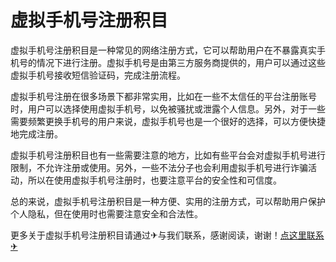 # 虚拟手机号注册积目

虚拟手机号注册积目是一种常见的网络注册方式，它可以帮助用户在不暴露真实手机号的情况下进行注册。虚拟手机号是由第三方服务商提供的，用户可以通过这些虚拟手机号接收短信验证码，完成注册流程。

虚拟手机号注册在很多场景下都非常实用，比如在一些不太信任的平台注册账号时，用户可以选择使用虚拟手机号，以免被骚扰或泄露个人信息。另外，对于一些需要频繁更换手机号的用户来说，虚拟手机号也是一个很好的选择，可以方便快捷地完成注册。

虚拟手机号注册积目也有一些需要注意的地方，比如有些平台会对虚拟手机号进行限制，不允许注册或使用。另外，一些不法分子也会利用虚拟手机号进行诈骗活动，所以在使用虚拟手机号注册时，也要注意平台的安全性和可信度。

总的来说，虚拟手机号注册积目是一种方便、实用的注册方式，可以帮助用户保护个人隐私，但在使用时也需要注意安全和合法性。

更多关于虚拟手机号注册积目请通过✈与我们联系，感谢阅读，谢谢！[点这里联系✈](https://www.k02.cc)